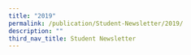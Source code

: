 ```yaml
---
title: "2019"
permalink: /publication/Student-Newsletter/2019/
description: ""
third_nav_title: Student Newsletter
---
```

